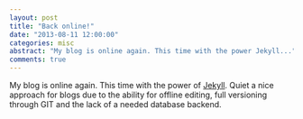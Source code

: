 ```yaml
---
layout: post
title: "Back online!"
date: "2013-08-11 12:00:00"
categories: misc
abstract: "My blog is online again. This time with the power Jekyll..."
comments: true
---
```


My blog is online again. This time with the power of [Jekyll](http://jekyllrb.com/). Quiet a nice approach for blogs due to the ability for offline editing, full versioning through GIT and the lack of a needed database backend.
